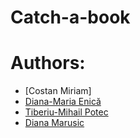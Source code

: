 # Catch-a-book


# Authors:
- [Costan Miriam]
- [Diana-Maria Enică](https://github.com/DianaEnica)
- [Tiberiu-Mihail Potec](https://github.com/TheWCKD)
- [Diana Marusic](https://github.com/mdiannna)
